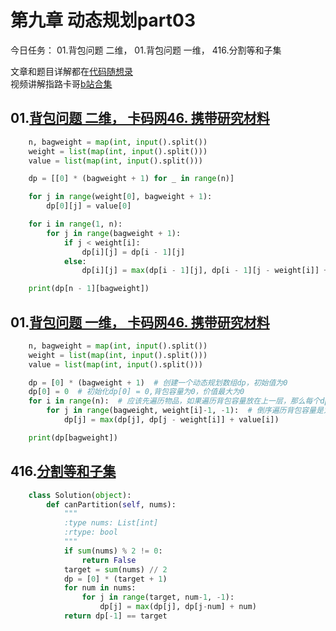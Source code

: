 # 第九章 动态规划part03

今日任务： 01.背包问题 二维， 01.背包问题 一维， 416.分割等和子集 

文章和题目详解都在[代码随想录](https://programmercarl.com/)  
视频讲解指路卡哥[b站合集](https://space.bilibili.com/525438321/channel/collectiondetail?sid=180037)

## 01.[背包问题 二维， 卡码网46. 携带研究材料](https://kamacoder.com/problempage.php?pid=1046)
```python
    n, bagweight = map(int, input().split())
    weight = list(map(int, input().split()))
    value = list(map(int, input().split()))

    dp = [[0] * (bagweight + 1) for _ in range(n)]

    for j in range(weight[0], bagweight + 1):
        dp[0][j] = value[0]

    for i in range(1, n):
        for j in range(bagweight + 1):
            if j < weight[i]:
                dp[i][j] = dp[i - 1][j]
            else:
                dp[i][j] = max(dp[i - 1][j], dp[i - 1][j - weight[i]] + value[i])

    print(dp[n - 1][bagweight])
```

## 01.[背包问题 一维， 卡码网46. 携带研究材料](https://kamacoder.com/problempage.php?pid=1046)
```python
    n, bagweight = map(int, input().split())
    weight = list(map(int, input().split()))
    value = list(map(int, input().split()))

    dp = [0] * (bagweight + 1)  # 创建一个动态规划数组dp，初始值为0
    dp[0] = 0  # 初始化dp[0] = 0,背包容量为0，价值最大为0
    for i in range(n):  # 应该先遍历物品，如果遍历背包容量放在上一层，那么每个dp[j]就只会放入一个物品
        for j in range(bagweight, weight[i]-1, -1):  # 倒序遍历背包容量是为了保证物品i只被放入一次
            dp[j] = max(dp[j], dp[j - weight[i]] + value[i])

    print(dp[bagweight])

```

## 416.[分割等和子集](https://leetcode.com/problems/partition-equal-subset-sum/)
```python
    class Solution(object):
        def canPartition(self, nums):
            """
            :type nums: List[int]
            :rtype: bool
            """
            if sum(nums) % 2 != 0:
                return False
            target = sum(nums) // 2
            dp = [0] * (target + 1)
            for num in nums:
                for j in range(target, num-1, -1):
                    dp[j] = max(dp[j], dp[j-num] + num)
            return dp[-1] == target


```